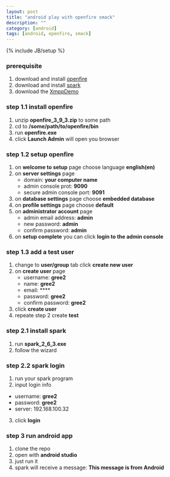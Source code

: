 ```yaml
---
layout: post
title: "android play with openfire smack"
description: ""
category: [android]
tags: [android, openfire, smack]
---
```

{% include JB/setup %}

### prerequisite

1. download and install [openfire](http://www.igniterealtime.org/projects/openfire/)
2. download and install [spark](http://www.igniterealtime.org/downloads/index.jsp)
3. download the [XmppDemo](https://github.com/gree2/XmppDemo)

### step 1.1 install openfire

1. unzip **openfire_3_9_3.zip** to some path
2. cd to **/some/path/to/openfire/bin**
3. run **openfire.exe**
4. click **Launch Admin** will open you browser

### step 1.2 setup openfire

1. on **welcome to setup** page choose language **english(en)**
2. on **server settings** page
    * domain: **your computer name**
    * admin console prot: **9090**
    * secure admin console port: **9091**
3. on **database settings** page choose **embedded database**
4. on **profile settings** page choose **default**
5. on **administrator account** page
    * admin email address: **admin**
    * new password: **admin**
    * confirm password: **admin**
6. on **setup complete** you can click **login to the admin console**

### step 1.3 add a test user

1. change to **user/group** tab click **create new user**
2. on **create user** page
    * username: **gree2**
    * name: **gree2**
    * email: ****
    * password: **gree2**
    * confirm password: **gree2**
3. click **create user**
4. repeate step 2 create **test**

### step 2.1 install spark

1. run **spark_2_6_3.exe**
2. follow the wizard

### step 2.2 spark login

1. run your spark program
2. input login info
* username: **gree2**
* password: **gree2**
* server: 192.168.100.32
3. click **login**

### step 3 run android app

1. clone the repo
2. open with **android studio**
3. just run it
4. spark will receive a message: **This message is from Android**
